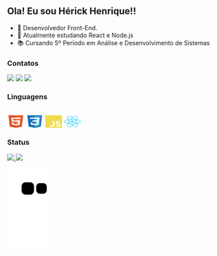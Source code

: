 ## Ola! Eu sou Hérick Henrique!!

- 🔭 Desenvolvedor Front-End.
- 📘 Atualmente estudando React e Node.js
- 📚 Cursando 5º Período em Análise e Desenvolvimento de Sistemas

### Contatos

<div>
<a href="https://instagram.com/herick.hss" target="_blank"><img src="https://img.shields.io/badge/-Instagram-%23E4405F?style=for-the-badge&logo=instagram&logoColor=white" target="_blank"></a>
<a href = "mailto:herickhenrique.souza@gmail.com"><img src="https://img.shields.io/badge/Gmail-D14836?style=for-the-badge&logo=gmail&logoColor=white" target="_blank"></a>
<a href="https://www.linkedin.com/in/herick-henriquess" target="_blank"><img src="https://img.shields.io/badge/-LinkedIn-%230077B5?style=for-the-badge&logo=linkedin&logoColor=white" target="_blank"></a>   
</div> 
</div>

### Linguagens
<div style="display: inline_block"><br>
  <img align="center" alt="HTML" height="30" width="40" src="https://raw.githubusercontent.com/devicons/devicon/master/icons/html5/html5-original.svg">
  <img align="center" alt="CSS" height="30" width="40" src="https://raw.githubusercontent.com/devicons/devicon/master/icons/css3/css3-original.svg">
  <img align="center" alt="Js" height="30" width="40" src="https://raw.githubusercontent.com/devicons/devicon/master/icons/javascript/javascript-plain.svg">
  <img align="center" alt="React" height="30" width="40" src="https://raw.githubusercontent.com/devicons/devicon/master/icons/react/react-original.svg">
  </br>
</div>

### Status
<div>
  <a href="https://github.com/HerickHenriqueSS">
  <img height="170em" src="https://github-readme-stats.vercel.app/api/top-langs/?username=HerickHenriqueSS&layout=compact&langs_count=7&theme=dark"/>
  <img height="170em" src="https://github-readme-stats.vercel.app/api?username=HerickHenriqueSS&show_icons=true&theme=dark&include_all_commits=true&count_private=true"/>
    
</div>

![Snake animation](https://github.com/HerickHenriqueSS/HerickHenriqueSS/blob/output/github-contribution-grid-snake.svg)
